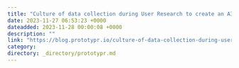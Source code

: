 ```yaml
---
title: "Culture of data collection during User Research to create an AI Dataset"
date: 2023-11-27 06:53:23 +0000
dateadded: 2023-11-28 00:00:08 +0000
description: ""
link: "https://blog.prototypr.io/culture-of-data-collection-during-user-research-to-create-an-ai-dataset-b3fbc30a4d92?source=rss----eb297ea1161a---4"
category:
directory: _directory/prototypr.md
---
```

